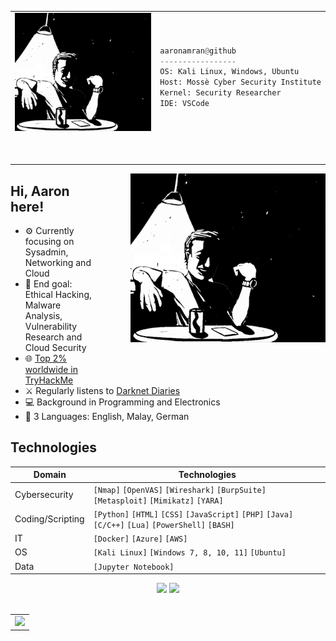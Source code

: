 <p>
<table>
<tr>
<td border: none;>
  <a href="https://github.com/aaronamran">
  <img src="images/bnwgif.gif" alt="AARONAMRAN" align="right" style="margin-left: 50px; margin-bottom: 50px; z-index: 10;">
</a>
</td>
<td border: none;>

```python
aaronamran@github
-----------------
OS: Kali Linux, Windows, Ubuntu
Host: Mossè Cyber Security Institute
Kernel: Security Researcher
IDE: VSCode




```

</td>
</tr>
</table>
</p>

<a href="https://github.com/aaronamran">
  <img src="images/bnwgif.gif" alt="AARONAMRAN" align="right" style="margin-left: 50px; margin-bottom: 50px; z-index: 10;">
</a>

## Hi, Aaron here!

- ⚙️ Currently focusing on Sysadmin, Networking and Cloud
- 📌 End goal: Ethical Hacking, Malware Analysis, Vulnerability Research and Cloud Security
- 🌐 [Top 2% worldwide in TryHackMe](https://tryhackme.com/r/p/aaronamran)
- ⚔️ Regularly listens to [Darknet Diaries](https://open.spotify.com/show/4XPl3uEEL9hvqMkoZrzbx5)
- 💻 Background in Programming and Electronics
- 💬 3 Languages: English, Malay, German

## Technologies
| Domain           |  Technologies                                                                                              |
|------------------|------------------------------------------------------------------------------------------------------------|
| Cybersecurity    | `[Nmap]` `[OpenVAS]` `[Wireshark]` `[BurpSuite]` `[Metasploit]` `[Mimikatz]` `[YARA]`                      |
| Coding/Scripting | `[Python]` `[HTML]` `[CSS]` `[JavaScript]` `[PHP]` `[Java]` `[C/C++]` `[Lua]` `[PowerShell]` `[BASH]`      |
| IT               | `[Docker]` `[Azure]` `[AWS]`                                                                               |
| OS               | `[Kali Linux]` `[Windows 7, 8, 10, 11]` `[Ubuntu]`                                                         |
| Data             | `[Jupyter Notebook]`                                                                                       |

<div align="center">
  <a href="mailto:aaronamranba@gmail.com"><img src="https://img.shields.io/badge/Gmail-D14836?style=for-the-badge&logo=gmail&logoColor=white&color=black" /></a>
  <a href="https://www.linkedin.com/in/aaronamran/"><img src="https://img.shields.io/badge/LinkedIn-%2312100E.svg?&style=for-the-badge&logo=linkedin&logoColor=white&color=black" /></a>
</div>
<br>
<p align="center">
<table align="center">
<tr>
<td align="center">
  <img src="https://github-readme-stats.vercel.app/api?username=aaronamran&theme=tokyonight&show_icons=true&count_private=true"/>
</td>
</tr>
</table>
</p>

